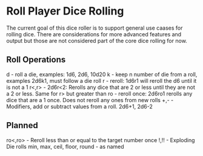 # Roll Player Dice Rolling

The current goal of this dice roller is to support general use caases for rolling dice. There are considerations for more advanced features and output but those are not considered part of the core dice rolling for now.

## Roll Operations

d - roll a die, examples: 1d6, 2d6, 10d20
k - keep n number of die from a roll, examples 2d6k1, must follow a die roll
r - reroll: 1d6r1 will reroll the d6 until it is not a 1
r<,r> - 2d6r<2: Rerolls any dice that are 2 or less until they are not a 2 or less. Same for r> but greater than
ro - reroll once: 2d6ro1 rerolls any dice that are a 1 once. Does not reroll any ones from new rolls
+,- - Modifiers, add or subtract values from a roll. 2d6+1, 2d6-2

## Planned

ro<,ro> - Reroll less than or equal to the target number once
!,!! - Exploding Die rolls
min, max, ceil, floor, round - as named
